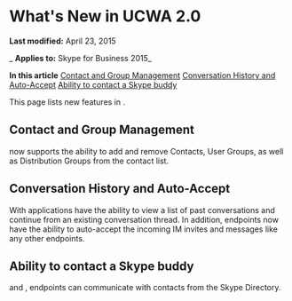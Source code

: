 
# What's New in UCWA 2.0

 **Last modified:** April 23, 2015

 _ **Applies to:** Skype for Business 2015_

 **In this article**
[Contact and Group Management](#sectionSection0)
[Conversation History and Auto-Accept](#sectionSection1)
[Ability to contact a Skype buddy](#sectionSection2)


This page lists new features in .

## Contact and Group Management
<a name="sectionSection0"> </a>

 now supports the ability to add and remove Contacts, User Groups, as well as Distribution Groups from the contact list.


## Conversation History and Auto-Accept
<a name="sectionSection1"> </a>

With applications have the ability to view a list of past conversations and continue from an existing conversation thread. In addition, endpoints now have the ability to auto-accept the incoming IM invites and messages like any other endpoints.


## Ability to contact a Skype buddy
<a name="sectionSection2"> </a>

 and , endpoints can communicate with contacts from the Skype Directory.

